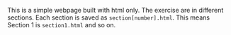 This is a simple webpage built with html only. The exercise are in different sections. Each section is saved as `section[number].html`. This means Section 1 is `section1.html` and so on. 